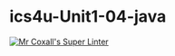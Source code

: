 # ics4u-Unit1-04-java

[![Mr Coxall's Super Linter](https://github.com/Peter-Gemmell/ics4u-Unit1-04-java/workflows/Mr%20Coxall's%20Super%20Linter/badge.svg)](https://github.com/Peter-Gemmell/ics4u-Unit1-04-java/actions/)
